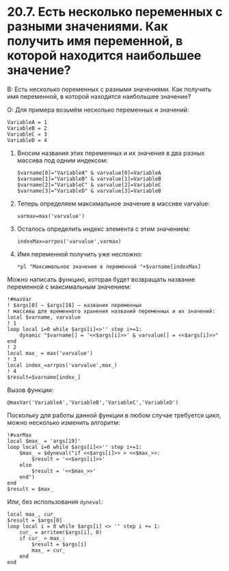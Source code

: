 # 20.7. Есть несколько переменных с разными значениями. Как получить имя переменной, в которой находится наибольшее значение?
<!-- [:faq_20_07] -->
В: Есть несколько переменных с разными значениями. Как получить имя переменной, в которой находится наибольшее значение?

О:
Для примера возьмём несколько переменных и значений:

```qsp
VariableA = 1
VariableB = 2
VariableC = 3
VariableD = 4
```

1. Вносим названия этих переменных и их значения в два разных массива под одним индексом:
	```qsp
	$varname[0]="VariableA" & varvalue[0]=VariableA
	$varname[1]="VariableB" & varvalue[1]=VariableB
	$varname[2]="VariableC" & varvalue[2]=VariableC
	$varname[3]="VariableD" & varvalue[3]=VariableВ
	```
2. Теперь определяем максимальное значение в массиве varvalue:
	```qsp
	varmax=max('varvalue')
	```
3. Осталось определить индекс элемента с этим значением:
	```qsp
	indexMax=arrpos('varvalue',varmax)
	```
4. Имя переменной получить уже несложно:
	```qsp
	*pl "Максимальное значение в переменной "+$varname[indexMax]
	```

Можно написать функцию, которая будет возвращать название переменной с максимальным значением:

```qsp
!#maxVar
! $args[0] — $args[18] — названия переменных
! массивы для временного хранения названий переменных и их значений:
local $varname, varvalue
! 1
loop local i=0 while $args[i]<>'' step i+=1:
	dynamic "$varname[] = '<<$args[i]>>' & varvalue[] = <<$args[i]>>"
end
! 2
local max_ = max('varvalue')
! 3
local index_=arrpos('varvalue',max_)
! 4
$result=$varname[index_]
```

Вызов функции:

```qsp
@maxVar('VariableA','VariableB','VariableC','VariableD')
```

Поскольку для работы данной функции в любом случае требуется цикл, можно несколько изменить алгоритм:

```qsp
!#varMax
local $max_ = 'args[19]'
loop local i=0 while $args[i]<>'' step i+=1:
	$max_ = $dyneval("if <<$args[i]>> > <<$max_>>:
		$result = '<<$args[i]>>'
	else
		$result = '<<$max_>>'
	end")
end
$result = $max_
```
Или, без использования `dyneval`:
```qsp
local max_, cur_
$result = $args[0]
loop local i = 0 while $args[i] <> '' step i += 1:
	cur_ = arritem($args[i], 0)
	if cur_ > max_:
		$result = $args[i]
		max_ = cur_
	end
end
```